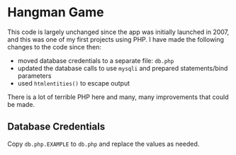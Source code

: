 # Hangman Game

This code is largely unchanged since the app was initially launched in 2007, and this was one of my first projects using PHP. I have made the following changes to the code since then:

* moved database credentials to a separate file: `db.php`
* updated the database calls to use `mysqli` and prepared statements/bind parameters
* used `htmlentities()` to escape output

There is a lot of terrible PHP here and many, many improvements that could be made.

## Database Credentials

Copy `db.php.EXAMPLE` to `db.php` and replace the values as needed.
